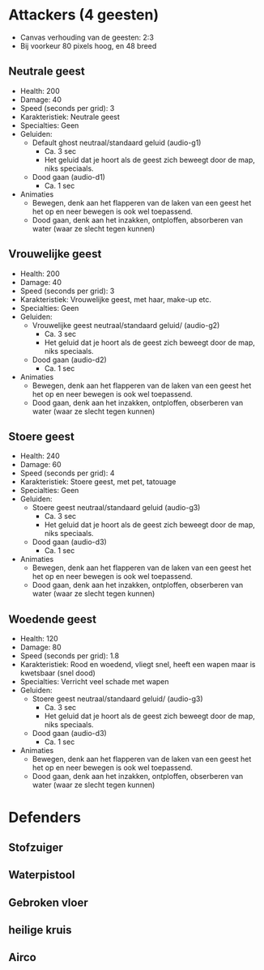 # Attackers (4 geesten)

- Canvas verhouding van de geesten: 2:3
- Bij voorkeur 80 pixels hoog, en 48 breed

## Neutrale geest

- Health: 200
- Damage: 40
- Speed (seconds per grid): 3
- Karakteristiek: Neutrale geest
- Specialties: Geen
- Geluiden:
    - Default ghost neutraal/standaard geluid (audio-g1)
        - Ca. 3 sec
        - Het geluid dat je hoort als de geest zich beweegt door de map, niks speciaals.
    - Dood gaan (audio-d1)
        - Ca. 1 sec
- Animaties
    - Bewegen, denk aan het flapperen van de laken van een geest het het op en neer bewegen is ook wel toepassend.
    - Dood gaan, denk aan het inzakken, ontploffen, absorberen van water (waar ze slecht tegen kunnen)

## Vrouwelijke geest

- Health: 200
- Damage: 40
- Speed (seconds per grid): 3
- Karakteristiek: Vrouwelijke geest, met haar, make-up etc.
- Specialties: Geen
- Geluiden:
    - Vrouwelijke geest neutraal/standaard geluid/ (audio-g2)
        - Ca. 3 sec
        - Het geluid dat je hoort als de geest zich beweegt door de map, niks speciaals.
    - Dood gaan (audio-d2)
        - Ca. 1 sec
- Animaties
    - Bewegen, denk aan het flapperen van de laken van een geest het het op en neer bewegen is ook wel toepassend.
    - Dood gaan, denk aan het inzakken, ontploffen, obserberen van water (waar ze slecht tegen kunnen)

## Stoere geest

- Health: 240
- Damage: 60
- Speed (seconds per grid): 4
- Karakteristiek: Stoere geest, met pet, tatouage
- Specialties: Geen
- Geluiden:
    - Stoere geest neutraal/standaard geluid (audio-g3)
        - Ca. 3 sec
        - Het geluid dat je hoort als de geest zich beweegt door de map, niks speciaals.
    - Dood gaan (audio-d3)
        - Ca. 1 sec
- Animaties
    - Bewegen, denk aan het flapperen van de laken van een geest het het op en neer bewegen is ook wel toepassend.
    - Dood gaan, denk aan het inzakken, ontploffen, obserberen van water (waar ze slecht tegen kunnen)

## Woedende geest

- Health: 120
- Damage: 80
- Speed (seconds per grid): 1.8
- Karakteristiek: Rood en woedend, vliegt snel, heeft een wapen maar is kwetsbaar (snel dood)
- Specialties: Verricht veel schade met wapen
- Geluiden:
    - Stoere geest neutraal/standaard geluid/ (audio-g3)
        - Ca. 3 sec
        - Het geluid dat je hoort als de geest zich beweegt door de map, niks speciaals.
    - Dood gaan (audio-d3)
        - Ca. 1 sec
- Animaties
    - Bewegen, denk aan het flapperen van de laken van een geest het het op en neer bewegen is ook wel toepassend.
    - Dood gaan, denk aan het inzakken, ontploffen, obserberen van water (waar ze slecht tegen kunnen)

# Defenders

## Stofzuiger

## Waterpistool

## Gebroken vloer

## heilige kruis

## Airco
